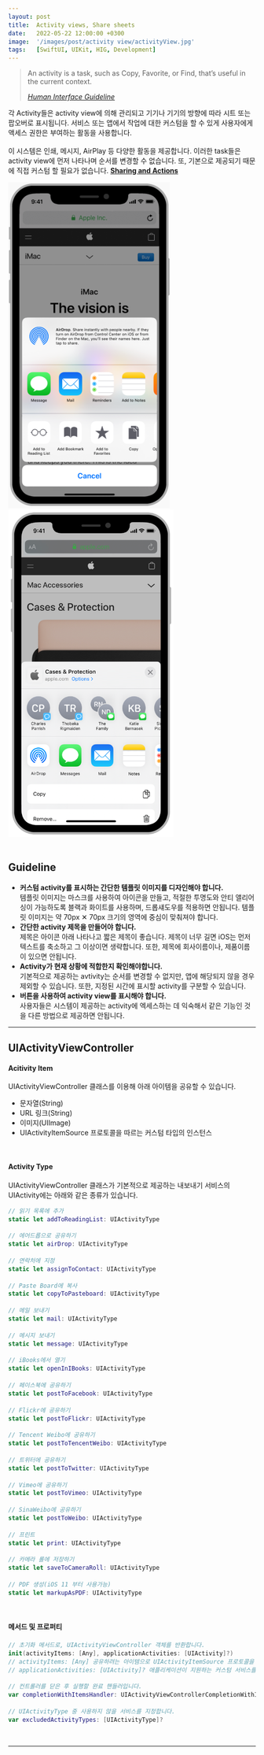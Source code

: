 ```yaml
---
layout: post
title:  Activity views, Share sheets
date:   2022-05-22 12:00:00 +0300
image:  '/images/post/activity view/activityView.jpg'
tags:   [SwiftUI, UIKit, HIG, Development]
---
```

> An activity is a task, such as Copy, Favorite, or Find, that’s useful in the current context.
>
> <cite><a href="https://papago.naver.net/website?locale=ko&source=en&target=ko&url=https%3A%2F%2Fdeveloper.apple.com%2Fdesign%2Fhuman-interface-guidelines%2Fios%2Fviews%2Factivity-views%2F" target="_blank">Human Interface Guideline</a></cite>

각 Activity들은 activity view에 의해 관리되고 기기나 기기의 방향에 따라 시트 또는 팝오버로 표시됩니다. 서비스 또는 앱에서 작업에 대한 커스텀을 할 수 있게 사용자에게 액세스 권한은 부여하는 활동을 사용합니다. <br/><br/>
이 시스템은 인쇄, 메시지, AirPlay 등 다양한 활동을 제공합니다. 이러한 task들은 activity view에 먼저 나타나며 순서를 변경할 수 없습니다. 또, 기본으로 제공되기 때문에 직접 커스텀 할 필요가 없습니다. 
<a href="https://papago.naver.net/website?locale=ko&source=en&target=ko&url=https%3A%2F%2Fdeveloper.apple.com%2Fdesign%2Fhuman-interface-guidelines%2Fios%2Fextensions%2Fsharing-and-actions" target="_blank"><b>Sharing and Actions</b></a>

<div class="gallery-box">
  <div class="gallery">
    <img src="/images/post/activity view/act1.png" alt="Project">
    <img src="/images/post/activity view/share1.png" width="337" alt="Project">
  </div>
</div>
<br/>

## Guideline
- <b>커스텀 activity를 표시하는 간단한 템플릿 이미지를 디자인해야 합니다.</b> <br/>
템플릿 이미지는 마스크를 사용하여 아이콘을 만들고, 적절한 투명도와 안티 앨리어싱이 가능하도록 블랙과 화이트를 사용하며, 드롭섀도우를 적용하면 안됩니다. 템플릿 이미지는 약 70px ✕ 70px 크기의 영역에 중심이 맞춰져야 합니다.
- <b>간단한 activity 제목을 만들어야 합니다.</b> <br/>
제목은 아이콘 아래 나타나고 짧은 제목이 좋습니다. 제목이 너무 길면 iOS는 먼저 텍스트를 축소하고 그 이상이면 생략합니다. 또한, 제목에 회사이름이나, 제품이름이 있으면 안됩니다.
- <b>Activity가 현재 상황에 적합한지 확인해야합니다.</b> <br/>
기본적으로 제공하는 avtivity는 순서를 변경할 수 없지만, 앱에 해당되지 않을 경우 제외할 수 있습니다. 또한, 지정된 시간에 표시할 activity를 구분할 수 있습니다.
- <b>버튼을 사용하여 activity view를 표시해야 합니다.</b> <br/>
사용자들은 시스템이 제공하는 activity에 엑세스하는 데 익숙해서 같은 기능인 것을 다른 방법으로 제공하면 안됩니다.

***

## UIActivityViewController

#### Acitivity Item
UIActivityViewController 클래스를 이용해 아래 아이템을 공유할 수 있습니다.

* 문자열(String)
* URL 링크(String)
* 이미지(UIImage)
* UIActivityItemSource 프로토콜을 따르는 커스텀 타입의 인스턴스
<br/>

#### Activity Type
UIActivityViewController 클래스가 기본적으로 제공하는 내보내기 서비스의 UIActivity에는 아래와 같은 종류가 있습니다.

```swift
// 읽기 목록에 추가
static let addToReadingList: UIActivityType

// 에어드롭으로 공유하기
static let airDrop: UIActivityType

// 연락처에 지정
static let assignToContact: UIActivityType

// Paste Board에 복사
static let copyToPasteboard: UIActivityType

// 메일 보내기
static let mail: UIActivityType

// 메시지 보내기
static let message: UIActivityType

// iBooks에서 열기
static let openInIBooks: UIActivityType

// 페이스북에 공유하기
static let postToFacebook: UIActivityType

// Flickr에 공유하기
static let postToFlickr: UIActivityType

// Tencent Weibo에 공유하기
static let postToTencentWeibo: UIActivityType

// 트위터에 공유하기
static let postToTwitter: UIActivityType

// Vimeo에 공유하기
static let postToVimeo: UIActivityType

// SinaWeibo에 공유하기
static let postToWeibo: UIActivityType

// 프린트
static let print: UIActivityType

// 카메라 롤에 저장하기
static let saveToCameraRoll: UIActivityType

// PDF 생성(iOS 11 부터 사용가능)
static let markupAsPDF: UIActivityType
```
<br/>

#### 메서드 및 프로퍼티
```swift
// 초기화 메서드로, UIActivityViewController 객체를 반환합니다.
init(activityItems: [Any], applicationActivities: [UIActivity]?)
// activityItems: [Any] 공유하려는 아이템으로 UIActivityItemSource 프로토콜을 준수하는 객체를 배열 형태로 넣어줄 수 있습니다.
// applicationActivities: [UIActivity]? 애플리케이션이 지원하는 커스텀 서비스를 나타내는 UIActivity 객체의 배열로, nil 값이 될 수 있습니다.

// 컨트롤러를 닫은 후 실행할 완료 핸들러입니다.
var completionWithItemsHandler: UIActivityViewControllerCompletionWithItemsHandler?

// UIActivityType 중 사용하지 않을 서비스를 지정합니다.
var excludedActivityTypes: [UIActivityType]?
```

<br/>

***